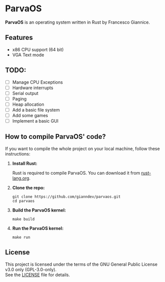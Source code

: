 # ParvaOS

**ParvaOS** is an operating system written in Rust by Francesco Giannice.

## Features

- x86 CPU support (64 bit)
- VGA Text mode

## TODO:
- [ ] Manage CPU Exceptions
- [ ] Hardware interrupts
- [ ] Serial output
- [ ] Paging
- [ ] Heap allocation
- [ ] Add a basic file system
- [ ] Add some games
- [ ] Implement a basic GUI

## How to compile ParvaOS' code?

If you want to compile the whole project on your local machine, follow these instructions:

1. **Install Rust:**

   Rust is required to compile ParvaOS. You can download it from [rust-lang.org](https://www.rust-lang.org/).

2. **Clone the repo:**

    ```
    git clone https://github.com/gianndev/parvaos.git
    cd parvaos
    ```

3. **Build the ParvaOS kernel:**

    ```
    make build
    ```

4. **Run the ParvaOS kernel:**

    ```
    make run
    ```

## License

This project is licensed under the terms of the GNU General Public License v3.0 only (GPL-3.0-only).  
See the [LICENSE](./LICENSE) file for details.